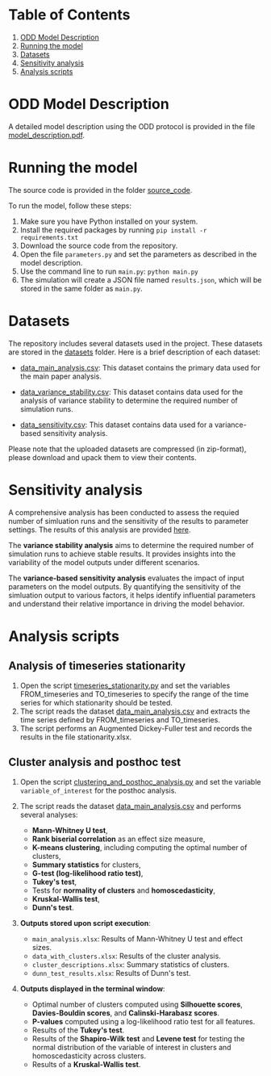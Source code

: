 
# Table of Contents
1. [ODD Model Description](#odd-model-descriptions)
1. [Running the model](#running-the-model)
2. [Datasets](#datasets)
3. [Sensitivity analysis](#sensitivity-analysis)
4. [Analysis scripts](#analysis-scripts)

# ODD Model Description

A detailed model description using the ODD protocol is provided in the file [model_description.pdf](figures_and_pdfs/model_description.pdf).

# Running the model

The source code is provided in the folder [source_code](source_code).

To run the model, follow these steps:

1. Make sure you have Python installed on your system.
2. Install the required packages by running `pip install -r requirements.txt`
3. Download the source code from the repository.
4. Open the file `parameters.py` and set the parameters as described in the model description.
5. Use the command line to run `main.py`: `python main.py`
6. The simulation will create a JSON file named `results.json`, which will be stored in the same folder as `main.py`.

# Datasets

The repository includes several datasets used in the project. These datasets are stored in the [datasets](datasets) folder. Here is a brief description of each dataset:

- [data_main_analysis.csv](datasets/data_main_analysis.csv.zip): This dataset contains the primary data used for the main paper analysis.

- [data_variance_stability.csv](datasets/data_variance_stability.csv.zip): This dataset contains data used for the analysis of variance stability to determine the required number of simulation runs.

- [data_sensitivity.csv](datasets/data_sensitivity.csv.zip): This dataset contains data used for a variance-based sensitivity analysis.

Please note that the uploaded datasets are compressed (in zip-format), please download and upack them to view their contents.

# Sensitivity analysis

A comprehensive analysis has been conducted to assess the requied number of simluation runs and the sensitivity of the results to parameter settings. The results of this analysis are provided [here](sensitivity_analysis/sensitivity_analysis.md). 

The **variance stability analysis** aims to determine the required number of simulation runs to achieve stable results. It provides insights into the variability of the model outputs under different scenarios.

The **variance-based sensitivity analysis** evaluates the impact of input parameters on the model outputs. By quantifying the sensitivity of the simluation output to various factors, it helps identify influential parameters and understand their relative importance in driving the model behavior.

# Analysis scripts

## Analysis of timeseries stationarity
1. Open the script [timeseries_stationarity.py](analysis_scripts/timeseries_stationarity.py) and set the variables FROM_timeseries and TO_timeseries to specify the range of the time series for which stationarity should be tested.
2. The script reads the dataset [data_main_analysis.csv](datasets/data_main_analysis.csv.zip) and extracts the time series defined by FROM_timeseries and TO_timeseries.
3. The script performs an Augmented Dickey-Fuller test and records the results in the file stationarity.xlsx.

## Cluster analysis and posthoc test
1. Open the script [clustering_and_posthoc_analysis.py](analysis_scripts/clustering_and_posthoc_analysis.py) and set the variable `variable_of_interest` for the posthoc analysis.
2. The script reads the dataset [data_main_analysis.csv](datasets/data_main_analysis.csv.zip) and performs several analyses:
   - **Mann-Whitney U test**,
   - **Rank biserial correlation** as an effect size measure,
   - **K-means clustering**, including computing the optimal number of clusters,
   - **Summary statistics** for clusters,
   - **G-test (log-likelihood ratio test)**,
   - **Tukey's test**,
   - Tests for **normality of clusters** and **homoscedasticity**,
   - **Kruskal-Wallis test**,
   - **Dunn's test**.

3. **Outputs stored upon script execution**:
   - `main_analysis.xlsx`: Results of Mann-Whitney U test and effect sizes.
   - `data_with_clusters.xlsx`: Results of the cluster analysis.
   - `cluster_descriptions.xlsx`: Summary statistics of clusters.
   - `dunn_test_results.xlsx`: Results of Dunn's test.

4. **Outputs displayed in the terminal window**:
   - Optimal number of clusters computed using **Silhouette scores**, **Davies-Bouldin scores**, and **Calinski-Harabasz scores**.
   - **P-values** computed using a log-likelihood ratio test for all features.
   - Results of the **Tukey's test**.
   - Results of the **Shapiro-Wilk test** and **Levene test** for testing the normal distribution of the variable of interest in clusters and homoscedasticity across clusters.
   - Results of a **Kruskal-Wallis test**.









